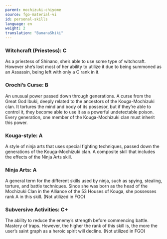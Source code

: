 ```yaml
---
parent: mochizuki-chiyome
source: fgo-material-vi
id: personal-skills
language: en
weight: 2
translation: "BananaShiki"
---
```


### Witchcraft (Priestess): C

As a priestess of Shinano, she’s able to use some type of witchcraft.
However she’s lost most of her ability to utilize it due to being summoned as an Assassin, being left with only a C rank in it.

### Orochi’s Curse: B

An unusual power passed down through generations.
A curse from the Great God Ibuki, deeply related to the ancestors of the Kouga-Mochizuki clan. It tortures the mind and body of its possesor, but if they’re able to control it, they become able to use it as a powerful undetectable poison.
Every generation, one member of the Kouga-Mochizuki clan must inherit this power.

### Kouga-style: A

A style of ninja arts that uses special fighting techniques, passed down the generations of the Kouga-Mochizuki clan. A composite skill that includes the effects of the Ninja Arts skill.

### Ninja Arts: A

A general term for the different skills used by ninja, such as spying, stealing, torture, and battle techniques. Since she was born as the head of the Mochizuki Clan in the Alliance of the 53 Houses of Kouga, she possesses rank A in this skill.
(Not utilized in FGO)

### Subversive Activities: C+

The ability to reduce the enemy’s strength before commencing battle. Mastery of traps. However, the higher the rank of this skill is, the more the user’s saint graph as a heroic spirit will decline.
(Not utilized in FGO)
